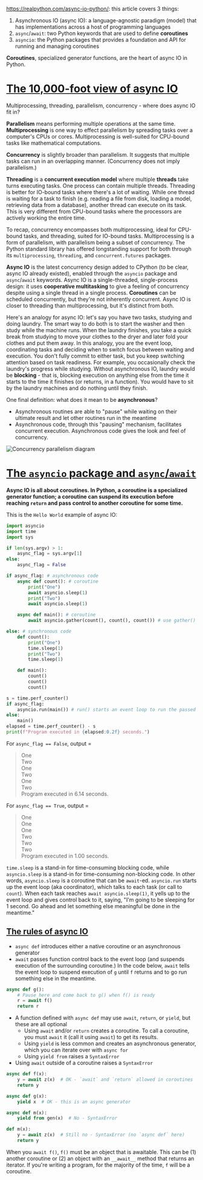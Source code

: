 https://realpython.com/async-io-python/: this article covers 3 things:
1. Asynchronous IO (async IO): a language-agnostic paradigm (model) that has implementations across a host of programming languages
2. `async`/`await`: two Python keywords that are used to define **coroutines**
3. `asyncio`: the Python packages that provides a foundation and API for running and managing coroutines

**Coroutines**, specialized generator functions, are the heart of async IO in Python.

# <u>The 10,000-foot view of async IO</u>

Multiprocessing, threading, parallelism, concurrency - where does async IO fit in?

**Parallelism** means performing multiple operations at the same time. **Multiprocessing** is one way to effect parallelism by spreading tasks over a computer's CPUs or cores. Multiprocessing is well-suited for CPU-bound tasks like mathematical computations.

**Concurrency** is slightly broader than parallelism. It suggests that multiple tasks can run in an overlapping manner. (Concurrency does not imply parallelism.)

**Threading** is a **concurrent execution model** where multiple **threads** take turns executing tasks. One process can contain multiple threads. Threading is better for IO-bound tasks where there's a lot of waiting. While one thread is waiting for a task to finish (e.g. reading a file from disk, loading a model, retrieving data from a database), another thread can execute on its task. This is very different from CPU-bound tasks where the processors are actively working the entire time.

To recap, concurrency encompasses both multiprocessing, ideal for CPU-bound tasks, and threading, suited for IO-bound tasks. Multiprocessing is a form of parallelism, with parallelism being a subset of concurrency. The Python standard library has offered longstanding support for both through its `multiprocessing`, `threading`, and `concurrent.futures` packages.

**Async IO** is the latest concurrency design added to CPython (to be clear, async IO already existed), enabled through the `asyncio` package and `async`/`await` keywords. Async IO is a single-threaded, single-process design: it uses **cooperative multitasking** to give a feeling of concurrency despite using a single thread in a single process. **Coroutines** can be scheduled concurrently, but they're not inherently concurrent. Async IO is closer to threading than multiprocessing, but it's distinct from both.

Here's an analogy for async IO: let's say you have two tasks, studying and doing laundry. The smart way to do both is to start the washer and then study while the machine runs. When the laundry finishes, you take a quick break from studying to move your clothes to the dryer and later fold your clothes and put them away. In this analogy, you are the event loop, coordinating tasks and deciding when to switch focus between waiting and execution. You don't fully commit to either task, but you keep switching attention based on task readiness. For example, you occasionally check the laundry's progress while studying. Without asynchronous IO, laundry would be **blocking** - that is, blocking execution on anything else from the time it starts to the time it finishes (or returns, in a function). You would have to sit by the laundry machines and do nothing until they finish.

One final definition: what does it mean to be **asynchronous**?
* Asynchronous routines are able to "pause" while waiting on their ultimate result and let other routines run in the meantime
* Asynchronous code, through this "pausing" mechanism, facilitates concurrent execution. Asynchronous code gives the look and feel of concurrency.

![Concurrency parallelism diagram](https://realpython.com/cdn-cgi/image/width=504,format=auto/https://files.realpython.com/media/Screen_Shot_2018-10-17_at_3.18.44_PM.c02792872031.jpg)

# <u>The `asyncio` package and `async`/`await`</u>

**Async IO is all about coroutines. In Python, a coroutine is a specialized generator function; a coroutine can suspend its execution before reaching `return` and pass control to another coroutine for some time.**

This is the `Hello World` example of async IO:
```python
import asyncio
import time
import sys

if len(sys.argv) > 1:
    async_flag = sys.argv[1]
else:
    async_flag = False

if async_flag: # asynchronous code
    async def count(): # coroutine
        print("One")
        await asyncio.sleep(1)
        print("Two")
        await asyncio.sleep(1)

    async def main(): # coroutine
        await asyncio.gather(count(), count(), count()) # use gather() to run coroutines concurrently

else: # synchronous code
    def count():
        print("One")
        time.sleep(1)
        print("Two")
        time.sleep(1)

    def main():
        count()
        count()
        count()

s = time.perf_counter()
if async_flag:
    asyncio.run(main()) # run() starts an event loop to run the passed coroutine and shuts down the event loop after coroutine finishes
else:
    main()
elapsed = time.perf_counter() - s
print(f"Program executed in {elapsed:0.2f} seconds.")
```
For `async_flag == False`, output =  
> One  
> Two  
> One  
> Two  
> One  
> Two  
> Program executed in 6.14 seconds.  

For `async_flag == True`, output =  
> One  
> One  
> One  
> Two  
> Two  
> Two  
> Program executed in 1.00 seconds.  

`time.sleep` is a stand-in for time-consuming blocking code, while `asyncio.sleep` is a stand-in for time-consuming non-blocking code. In other words, `asyncio.sleep` is a coroutine that can be `await`-ed. `asyncio.run` starts up the event loop (aka coordinator), which talks to each task (or call to `count`). When each task reaches `await asyncio.sleep(1)`, it yells up to the event loop and gives control back to it, saying, "I'm going to be sleeping for 1 second. Go ahead and let something else meaningful be done in the meantime."

## <u>The rules of async IO</u>

* `async def` introduces either a native coroutine or an asynchronous generator
* `await` passes function control back to the event loop (and suspends execution of the surrounding coroutine.) In the code below, `await` tells the event loop to suspend execution of `g` until `f` returns and to go run something else in the meantime.
```python
async def g():
    # Pause here and come back to g() when f() is ready
    r = await f()
    return r
```
* A function defined with `async def` may use `await`, `return`, or `yield`, but these are all optional
    * Using `await` and/or `return` creates a coroutine. To call a coroutine, you must `await` it (call it using `await`) to get its results.
    * Using `yield` is less common and creates an asynchronous generator, which you can iterate over with `async for`
    * Using `yield from` raises a `SyntaxError`
* Using `await` outside of a coroutine raises a `SyntaxError`
```python
async def f(x):
    y = await z(x)  # OK - `await` and `return` allowed in coroutines
    return y

async def g(x):
    yield x  # OK - this is an async generator

async def m(x):
    yield from gen(x)  # No - SyntaxError

def m(x):
    y = await z(x)  # Still no - SyntaxError (no `async def` here)
    return y
```

When you `await f()`, `f()` must be an object that is awaitable. This can be (1) another coroutine or (2) an object with an `__await__` method that returns an iterator. If you're writing a program, for the majority of the time, `f` will be a coroutine.

